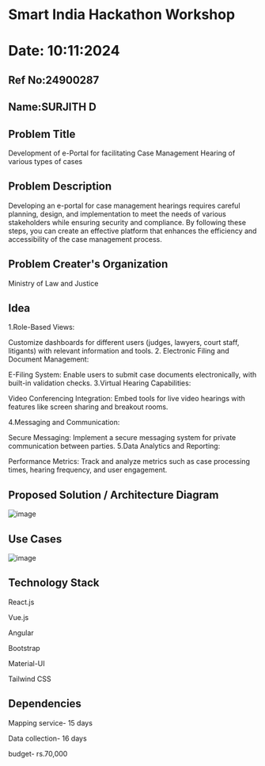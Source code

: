 # Smart India Hackathon Workshop
# Date: 10:11:2024
## Ref No:24900287
## Name:SURJITH D

## Problem Title 
Development of e-Portal for facilitating Case Management Hearing of various types of cases

## Problem Description
Developing an e-portal for case management hearings requires careful planning, design, and implementation to meet the needs of various stakeholders while ensuring security and compliance. By following these steps, you can create an effective platform that enhances the efficiency and accessibility of the case management process.

## Problem Creater's Organization
Ministry of Law and Justice

## Idea
1.Role-Based Views:

Customize dashboards for different users (judges, lawyers, court staff, litigants) with relevant information and tools.
2. Electronic Filing and Document Management:

E-Filing System: Enable users to submit case documents electronically, with built-in validation checks.
3.Virtual Hearing Capabilities:

Video Conferencing Integration: Embed tools for live video hearings with features like screen sharing and breakout rooms.

4.Messaging and Communication:

Secure Messaging: Implement a secure messaging system for private communication between parties.
5.Data Analytics and Reporting:

Performance Metrics: Track and analyze metrics such as case processing times, hearing frequency, and user engagement.







## Proposed Solution / Architecture Diagram
![image](https://github.com/user-attachments/assets/f18450ab-8217-44fb-b36c-30c1914cc3eb)

## Use Cases
![image](https://github.com/user-attachments/assets/a84445e9-b794-4a95-90db-56991680b280)


## Technology Stack
React.js

Vue.js 

Angular

Bootstrap

Material-UI

Tailwind CSS
## Dependencies

Mapping service- 15 days

Data collection- 16 days

budget- rs.70,000

